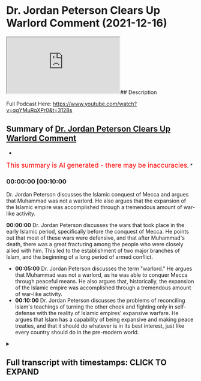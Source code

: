 # Dr. Jordan Peterson Clears Up Warlord Comment (2021-12-16)

<iframe loading='lazy' allow='autoplay' src='https://www.youtube.com/embed/v0qZCupZ2SU'></iframe>## Description

Full Podcast Here: <https://www.youtube.com/watch?v=qgYMuRqXPr0&t=3128s>

## Summary of [Dr. Jordan Peterson Clears Up Warlord Comment](https://www.youtube.com/watch?v=v0qZCupZ2SU)

*

<span style="color:red; font-size:125%">This summary is AI generated - there may be inaccuracies</span>. \*

### <a onclick="modifyYTiframeseektime('600')">00:00:00 \[00:10:00</a>

Dr. Jordan Peterson discusses the Islamic conquest of Mecca and argues that Muhammad was not a warlord. He also argues that the expansion of the Islamic empire was accomplished through a tremendous amount of war-like activity.

**<a onclick="modifyYTiframeseektime('0')">00:00:00</a>** Dr. Jordan Peterson discusses the wars that took place in the early Islamic period, specifically before the conquest of Mecca. He points out that most of these wars were defensive, and that after Muhammad's death, there was a great fracturing among the people who were closely allied with him. This led to the establishment of two major branches of Islam, and the beginning of a long period of armed conflict.

*   **<a onclick="modifyYTiframeseektime('300')">00:05:00</a>**  Dr. Jordan Peterson discusses the term "warlord." He argues that Muhammad was not a warlord, as he was able to conquer Mecca through peaceful means. He also argues that, historically, the expansion of the Islamic empire was accomplished through a tremendous amount of war-like activity.
*   **<a onclick="modifyYTiframeseektime('600')">00:10:00</a>** Dr. Jordan Peterson discusses the problems of reconciling Islam's teachings of turning the other cheek and fighting only in self-defense with the reality of Islamic empires' expansive warfare. He argues that Islam has a capability of being expansive and making peace treaties, and that it should do whatever is in its best interest, just like every country should do in the pre-modern world.

<details><summary><h2>Full transcript with timestamps: CLICK TO EXPAND</h2></summary>

<a onclick="modifyYTiframeseektime('0)')">0:00:00 uh there was a time of persecution and</a> <a onclick="modifyYTiframeseektime('2)')">0:00:02 then after that</a> <a onclick="modifyYTiframeseektime('3)')">0:00:03 um</a> <a onclick="modifyYTiframeseektime('4)')">0:00:04 he went he went to different places he</a> <a onclick="modifyYTiframeseektime('6)')">0:00:06 went to tariff</a> <a onclick="modifyYTiframeseektime('7)')">0:00:07 which is a place outside of mecca he</a> <a onclick="modifyYTiframeseektime('9)')">0:00:09 went to el salvador two clans two tribes</a> <a onclick="modifyYTiframeseektime('13)')">0:00:13 and what it was is that he was he was</a> <a onclick="modifyYTiframeseektime('15)')">0:00:15 trying to get support for his project or</a> <a onclick="modifyYTiframeseektime('18)')">0:00:18 the monotheistic project because he was</a> <a onclick="modifyYTiframeseektime('20)')">0:00:20 being boycotted et cetera he eventually</a> <a onclick="modifyYTiframeseektime('22)')">0:00:22 got it from us</a> <a onclick="modifyYTiframeseektime('24)')">0:00:24 these two tribes because they actually</a> <a onclick="modifyYTiframeseektime('25)')">0:00:25 believed in the religion of islam this</a> <a onclick="modifyYTiframeseektime('27)')">0:00:27 is documented like without a shadow of a</a> <a onclick="modifyYTiframeseektime('29)')">0:00:29 doubt this is what happened and then is</a> <a onclick="modifyYTiframeseektime('31)')">0:00:31 this in the medina is this the medina</a> <a onclick="modifyYTiframeseektime('33)')">0:00:33 period that you're speaking out so this</a> <a onclick="modifyYTiframeseektime('34)')">0:00:34 is actually technically the meccan</a> <a onclick="modifyYTiframeseektime('36)')">0:00:36 period</a> <a onclick="modifyYTiframeseektime('37)')">0:00:37 okay still the meccan period yeah so</a> <a onclick="modifyYTiframeseektime('39)')">0:00:39 right before medina literally was</a> <a onclick="modifyYTiframeseektime('40)')">0:00:40 established because medina is the it was</a> <a onclick="modifyYTiframeseektime('42)')">0:00:42 it was so called after the prophet</a> <a onclick="modifyYTiframeseektime('44)')">0:00:44 because medina just literally means the</a> <a onclick="modifyYTiframeseektime('46)')">0:00:46 city in arabic it was called the</a> <a onclick="modifyYTiframeseektime('48)')">0:00:48 ethereum before and then they changed it</a> <a onclick="modifyYTiframeseektime('49)')">0:00:49 into madina to nebi like the city of the</a> <a onclick="modifyYTiframeseektime('51)')">0:00:51 prophet and so that's why it was kind of</a> <a onclick="modifyYTiframeseektime('53)')">0:00:53 called medina after that</a> <a onclick="modifyYTiframeseektime('55)')">0:00:55 in that time period so you've got 13</a> <a onclick="modifyYTiframeseektime('57)')">0:00:57 years of medina</a> <a onclick="modifyYTiframeseektime('58)')">0:00:58 the vast majority i'm not going to say</a> <a onclick="modifyYTiframeseektime('60)')">0:01:00 all about the vast majority of wars that</a> <a onclick="modifyYTiframeseektime('62)')">0:01:02 took place</a> <a onclick="modifyYTiframeseektime('63)')">0:01:03 and in fact all of the wars that took</a> <a onclick="modifyYTiframeseektime('64)')">0:01:04 place before the conquest of mecca were</a> <a onclick="modifyYTiframeseektime('66)')">0:01:06 defensive so the pagan arabs went to</a> <a onclick="modifyYTiframeseektime('69)')">0:01:09 medina and tried to siege it</a> <a onclick="modifyYTiframeseektime('74)')">0:01:14 and all of these are names of wars in</a> <a onclick="modifyYTiframeseektime('76)')">0:01:16 fact there was according to monschola</a> <a onclick="modifyYTiframeseektime('78)')">0:01:18 there were 19 such wars</a> <a onclick="modifyYTiframeseektime('80)')">0:01:20 in 10 years so that's almost an average</a> <a onclick="modifyYTiframeseektime('83)')">0:01:23 of two wars every year and for me i see</a> <a onclick="modifyYTiframeseektime('86)')">0:01:26 that actually as an evidence for prophet</a> <a onclick="modifyYTiframeseektime('87)')">0:01:27 because the prophet was actually</a> <a onclick="modifyYTiframeseektime('88)')">0:01:28 fighting in these wars he wasn't just</a> <a onclick="modifyYTiframeseektime('90)')">0:01:30 you know throwing people around telling</a> <a onclick="modifyYTiframeseektime('91)')">0:01:31 him to fight for him he was fighting in</a> <a onclick="modifyYTiframeseektime('93)')">0:01:33 them and there were defensive wars</a> <a onclick="modifyYTiframeseektime('95)')">0:01:35 um</a> <a onclick="modifyYTiframeseektime('96)')">0:01:36 so in that time period what happened was</a> <a onclick="modifyYTiframeseektime('98)')">0:01:38 i'll give you one okay so okay so let me</a> <a onclick="modifyYTiframeseektime('100)')">0:01:40 let me interject something there because</a> <a onclick="modifyYTiframeseektime('102)')">0:01:42 that's</a> <a onclick="modifyYTiframeseektime('103)')">0:01:43 that's that's very that's a very hard</a> <a onclick="modifyYTiframeseektime('104)')">0:01:44 thing for me to</a> <a onclick="modifyYTiframeseektime('106)')">0:01:46 to get straight in my mind yes now</a> <a onclick="modifyYTiframeseektime('109)')">0:01:49 um</a> <a onclick="modifyYTiframeseektime('110)')">0:01:50 i would say that and the division in</a> <a onclick="modifyYTiframeseektime('113)')">0:01:53 islam that occurred almost immediately</a> <a onclick="modifyYTiframeseektime('115)')">0:01:55 upon muhammad's death and which has not</a> <a onclick="modifyYTiframeseektime('118)')">0:01:58 been rectified to this day quite the</a> <a onclick="modifyYTiframeseektime('120)')">0:02:00 contrary that's also you know that's a</a> <a onclick="modifyYTiframeseektime('122)')">0:02:02 problem for everyone it's a problem for</a> <a onclick="modifyYTiframeseektime('124)')">0:02:04 muslims it's a problem for christians</a> <a onclick="modifyYTiframeseektime('125)')">0:02:05 it's a problem for everyone and it's a</a> <a onclick="modifyYTiframeseektime('127)')">0:02:07 problem that could really get out of</a> <a onclick="modifyYTiframeseektime('128)')">0:02:08 hand now it's not like i don't know that</a> <a onclick="modifyYTiframeseektime('130)')">0:02:10 the protestants and the catholics were</a> <a onclick="modifyYTiframeseektime('131)')">0:02:11 at each other's throats for you know</a> <a onclick="modifyYTiframeseektime('133)')">0:02:13 hundreds of years so</a> <a onclick="modifyYTiframeseektime('134)')">0:02:14 but that's that's not the issue at the</a> <a onclick="modifyYTiframeseektime('137)')">0:02:17 moment so</a> <a onclick="modifyYTiframeseektime('139)')">0:02:19 now in in islam there's a tremendous</a> <a onclick="modifyYTiframeseektime('141)')">0:02:21 emphasis on christ's doctrines as well</a> <a onclick="modifyYTiframeseektime('144)')">0:02:24 and there isn't any evidence that christ</a> <a onclick="modifyYTiframeseektime('146)')">0:02:26 himself took part in let's say wars</a> <a onclick="modifyYTiframeseektime('150)')">0:02:30 okay so</a> <a onclick="modifyYTiframeseektime('151)')">0:02:31 it's hard</a> <a onclick="modifyYTiframeseektime('152)')">0:02:32 and i mean</a> <a onclick="modifyYTiframeseektime('153)')">0:02:33 what do you mean okay well if you if you</a> <a onclick="modifyYTiframeseektime('155)')">0:02:35 analyze christ as an archetype</a> <a onclick="modifyYTiframeseektime('157)')">0:02:37 when he comes back in his second coming</a> <a onclick="modifyYTiframeseektime('159)')">0:02:39 he is going to dominate the world</a> <a onclick="modifyYTiframeseektime('162)')">0:02:42 and one can say well that's not the</a> <a onclick="modifyYTiframeseektime('163)')">0:02:43 historical christ but when we're when</a> <a onclick="modifyYTiframeseektime('165)')">0:02:45 we're looking at him in the way</a> <a onclick="modifyYTiframeseektime('167)')">0:02:47 look that's a reasonable that's a</a> <a onclick="modifyYTiframeseektime('168)')">0:02:48 reasonable objective</a> <a onclick="modifyYTiframeseektime('170)')">0:02:50 and i understand that a judge a judge</a> <a onclick="modifyYTiframeseektime('172)')">0:02:52 has a judge has that that martial</a> <a onclick="modifyYTiframeseektime('175)')">0:02:55 element and i don't think it's</a> <a onclick="modifyYTiframeseektime('176)')">0:02:56 reasonable to use the archetypal</a> <a onclick="modifyYTiframeseektime('178)')">0:02:58 representation as an argument against</a> <a onclick="modifyYTiframeseektime('180)')">0:03:00 the historical reality and look i'm not</a> <a onclick="modifyYTiframeseektime('182)')">0:03:02 saying to you that i know that what</a> <a onclick="modifyYTiframeseektime('185)')">0:03:05 muhammad did was wrong that isn't what</a> <a onclick="modifyYTiframeseektime('187)')">0:03:07 i'm saying i'm saying that i don't</a> <a onclick="modifyYTiframeseektime('190)')">0:03:10 understand</a> <a onclick="modifyYTiframeseektime('191)')">0:03:11 how</a> <a onclick="modifyYTiframeseektime('192)')">0:03:12 participation in those defense of wars</a> <a onclick="modifyYTiframeseektime('195)')">0:03:15 let's say but then that was also</a> <a onclick="modifyYTiframeseektime('196)')">0:03:16 followed by a tremendous explosion of</a> <a onclick="modifyYTiframeseektime('198)')">0:03:18 islamic expansion right the biggest</a> <a onclick="modifyYTiframeseektime('200)')">0:03:20 empire the world had ever seen in a very</a> <a onclick="modifyYTiframeseektime('202)')">0:03:22 short period of time</a> <a onclick="modifyYTiframeseektime('203)')">0:03:23 right at right at europe's doors</a> <a onclick="modifyYTiframeseektime('206)')">0:03:26 and so</a> <a onclick="modifyYTiframeseektime('207)')">0:03:27 and that was also followed by the</a> <a onclick="modifyYTiframeseektime('209)')">0:03:29 severance of the islamic faith into two</a> <a onclick="modifyYTiframeseektime('211)')">0:03:31 major categories and and interned</a> <a onclick="modifyYTiframeseektime('213)')">0:03:33 conflict there and so there's that that</a> <a onclick="modifyYTiframeseektime('215)')">0:03:35 stream of of</a> <a onclick="modifyYTiframeseektime('217)')">0:03:37 of armed conflict activity i i think</a> <a onclick="modifyYTiframeseektime('221)')">0:03:41 that you're</a> <a onclick="modifyYTiframeseektime('222)')">0:03:42 with respect i i don't think you're</a> <a onclick="modifyYTiframeseektime('223)')">0:03:43 getting the history fully right here</a> <a onclick="modifyYTiframeseektime('225)')">0:03:45 because well</a> <a onclick="modifyYTiframeseektime('226)')">0:03:46 go yep that's fine cool yeah the the the</a> <a onclick="modifyYTiframeseektime('229)')">0:03:49 the war in germany that the wars between</a> <a onclick="modifyYTiframeseektime('231)')">0:03:51 shia and sunnah or what would then be</a> <a onclick="modifyYTiframeseektime('234)')">0:03:54 it's not really between sunnah because</a> <a onclick="modifyYTiframeseektime('235)')">0:03:55 quite frankly shiism had not been</a> <a onclick="modifyYTiframeseektime('237)')">0:03:57 established does it but the the the wars</a> <a onclick="modifyYTiframeseektime('239)')">0:03:59 of the companions how many people died</a> <a onclick="modifyYTiframeseektime('241)')">0:04:01 in those wars</a> <a onclick="modifyYTiframeseektime('243)')">0:04:03 do we have any numbers</a> <a onclick="modifyYTiframeseektime('244)')">0:04:04 for maximum we can say but it's but</a> <a onclick="modifyYTiframeseektime('247)')">0:04:07 fair look fair enough man and it's not</a> <a onclick="modifyYTiframeseektime('249)')">0:04:09 like it's not chris it's not like</a> <a onclick="modifyYTiframeseektime('250)')">0:04:10 christianity hasn't been rife with</a> <a onclick="modifyYTiframeseektime('252)')">0:04:12 internecine conflict yes</a> <a onclick="modifyYTiframeseektime('255)')">0:04:15 but but the fact is is that it was</a> <a onclick="modifyYTiframeseektime('257)')">0:04:17 almost immediately after muhammad's</a> <a onclick="modifyYTiframeseektime('259)')">0:04:19 death that this fracturing took place</a> <a onclick="modifyYTiframeseektime('260)')">0:04:20 among the people that were closely</a> <a onclick="modifyYTiframeseektime('262)')">0:04:22 allied with him and it was a bloody</a> <a onclick="modifyYTiframeseektime('263)')">0:04:23 fracturing and it isn't obvious that</a> <a onclick="modifyYTiframeseektime('265)')">0:04:25 it's been wrapped</a> <a onclick="modifyYTiframeseektime('267)')">0:04:27 how bloody was it well how bloody does</a> <a onclick="modifyYTiframeseektime('269)')">0:04:29 it have to be you know it doesn't take</a> <a onclick="modifyYTiframeseektime('270)')">0:04:30 much</a> <a onclick="modifyYTiframeseektime('271)')">0:04:31 okay</a> <a onclick="modifyYTiframeseektime('272)')">0:04:32 well let's be honest let's be fair yeah</a> <a onclick="modifyYTiframeseektime('274)')">0:04:34 yeah</a> <a onclick="modifyYTiframeseektime('275)')">0:04:35 let's be fair right with with with with</a> <a onclick="modifyYTiframeseektime('277)')">0:04:37 the wars that took place 30 to 40 years</a> <a onclick="modifyYTiframeseektime('279)')">0:04:39 and it wasn't immediately after because</a> <a onclick="modifyYTiframeseektime('280)')">0:04:40 you said that in the video the day he</a> <a onclick="modifyYTiframeseektime('282)')">0:04:42 died that's wrong he didn't happen the</a> <a onclick="modifyYTiframeseektime('284)')">0:04:44 day he died it happened 30 to four years</a> <a onclick="modifyYTiframeseektime('285)')">0:04:45 after</a> <a onclick="modifyYTiframeseektime('286)')">0:04:46 it happened 30 to 40 years after and how</a> <a onclick="modifyYTiframeseektime('288)')">0:04:48 long how how many people how many</a> <a onclick="modifyYTiframeseektime('290)')">0:04:50 members of muhammad's immediate family</a> <a onclick="modifyYTiframeseektime('292)')">0:04:52 survived during that 30 years</a> <a onclick="modifyYTiframeseektime('295)')">0:04:55 my understanding was that most of his</a> <a onclick="modifyYTiframeseektime('296)')">0:04:56 immediate family died in armed conflict</a> <a onclick="modifyYTiframeseektime('299)')">0:04:59 relatively immediate family died in his</a> <a onclick="modifyYTiframeseektime('300)')">0:05:00 own lifetime</a> <a onclick="modifyYTiframeseektime('302)')">0:05:02 yes well i'm not speaking of them but</a> <a onclick="modifyYTiframeseektime('304)')">0:05:04 i'm speaking of what happened after he</a> <a onclick="modifyYTiframeseektime('305)')">0:05:05 died that's right because yeah okay look</a> <a onclick="modifyYTiframeseektime('308)')">0:05:08 first first fact</a> <a onclick="modifyYTiframeseektime('310)')">0:05:10 muhammad</a> <a onclick="modifyYTiframeseektime('311)')">0:05:11 uh salah sallam we say salah meaning</a> <a onclick="modifyYTiframeseektime('313)')">0:05:13 peace and blessings upon him</a> <a onclick="modifyYTiframeseektime('316)')">0:05:16 all of his children died in his life</a> <a onclick="modifyYTiframeseektime('319)')">0:05:19 okay except for one</a> <a onclick="modifyYTiframeseektime('321)')">0:05:21 so most of the members of his immediate</a> <a onclick="modifyYTiframeseektime('323)')">0:05:23 family and his wife died khadija died</a> <a onclick="modifyYTiframeseektime('325)')">0:05:25 his uncle abu talib died his other uncle</a> <a onclick="modifyYTiframeseektime('327)')">0:05:27 hamza died they all died within his</a> <a onclick="modifyYTiframeseektime('330)')">0:05:30 lifetime either due to illness or due to</a> <a onclick="modifyYTiframeseektime('333)')">0:05:33 some other some other cause war for</a> <a onclick="modifyYTiframeseektime('335)')">0:05:35 example like one of the defensive was</a> <a onclick="modifyYTiframeseektime('337)')">0:05:37 hamza died</a> <a onclick="modifyYTiframeseektime('338)')">0:05:38 and by the way muhammad forgave his</a> <a onclick="modifyYTiframeseektime('340)')">0:05:40 killer and that's something which which</a> <a onclick="modifyYTiframeseektime('341)')">0:05:41 goes against the warlord thesis because</a> <a onclick="modifyYTiframeseektime('344)')">0:05:44 when he then conquered mecca</a> <a onclick="modifyYTiframeseektime('346)')">0:05:46 when he conquered mecca he was actually</a> <a onclick="modifyYTiframeseektime('348)')">0:05:48 no fighting i'm not sure if you know</a> <a onclick="modifyYTiframeseektime('349)')">0:05:49 this it's called fat</a> <a onclick="modifyYTiframeseektime('351)')">0:05:51 when he went into and conquered mecca he</a> <a onclick="modifyYTiframeseektime('353)')">0:05:53 didn't fight anybody</a> <a onclick="modifyYTiframeseektime('355)')">0:05:55 it was no fighting there were a few</a> <a onclick="modifyYTiframeseektime('356)')">0:05:56 people that that were exempted but he</a> <a onclick="modifyYTiframeseektime('359)')">0:05:59 actually quoted what joseph quoted to</a> <a onclick="modifyYTiframeseektime('361)')">0:06:01 his brothers in the quran in the quran</a> <a onclick="modifyYTiframeseektime('364)')">0:06:04 which is letter 3 by alaikum that no</a> <a onclick="modifyYTiframeseektime('366)')">0:06:06 blame is on you today and so and this by</a> <a onclick="modifyYTiframeseektime('369)')">0:06:09 the way is a bedrock example of</a> <a onclick="modifyYTiframeseektime('371)')">0:06:11 forgiveness in islam because these were</a> <a onclick="modifyYTiframeseektime('373)')">0:06:13 people that were persecuting him for 13</a> <a onclick="modifyYTiframeseektime('375)')">0:06:15 years these are people that were that</a> <a onclick="modifyYTiframeseektime('377)')">0:06:17 killed his uncle like i said there's one</a> <a onclick="modifyYTiframeseektime('378)')">0:06:18 person called washi</a> <a onclick="modifyYTiframeseektime('380)')">0:06:20 who um who literally killed his uncle</a> <a onclick="modifyYTiframeseektime('383)')">0:06:23 and uh and mutilated his body and he</a> <a onclick="modifyYTiframeseektime('386)')">0:06:26 said</a> <a onclick="modifyYTiframeseektime('387)')">0:06:27 to ashi i forgive you but i can't i</a> <a onclick="modifyYTiframeseektime('389)')">0:06:29 can't see your face because of how</a> <a onclick="modifyYTiframeseektime('391)')">0:06:31 how</a> <a onclick="modifyYTiframeseektime('392)')">0:06:32 he said</a> <a onclick="modifyYTiframeseektime('397)')">0:06:37 he said can you keep your face away from</a> <a onclick="modifyYTiframeseektime('398)')">0:06:38 me because i can't psychologically i</a> <a onclick="modifyYTiframeseektime('400)')">0:06:40 can't bring my faith but i do forgive</a> <a onclick="modifyYTiframeseektime('401)')">0:06:41 you he said so he forgave people that</a> <a onclick="modifyYTiframeseektime('403)')">0:06:43 killed his own family members</a> <a onclick="modifyYTiframeseektime('406)')">0:06:46 and this was after he he himself</a> <a onclick="modifyYTiframeseektime('408)')">0:06:48 attempted a treaty with the pagans</a> <a onclick="modifyYTiframeseektime('410)')">0:06:50 called hodebiya</a> <a onclick="modifyYTiframeseektime('412)')">0:06:52 and so they broke the treaty and that's</a> <a onclick="modifyYTiframeseektime('414)')">0:06:54 what initiated the conquest of mecca</a> <a onclick="modifyYTiframeseektime('415)')">0:06:55 which was</a> <a onclick="modifyYTiframeseektime('417)')">0:06:57 not a conquest that was</a> <a onclick="modifyYTiframeseektime('418)')">0:06:58 fighting now if you compare this because</a> <a onclick="modifyYTiframeseektime('420)')">0:07:00 i think the comparison if there's any</a> <a onclick="modifyYTiframeseektime('422)')">0:07:02 comparison that can be or should be made</a> <a onclick="modifyYTiframeseektime('424)')">0:07:04 it's the it's jesus's second coming with</a> <a onclick="modifyYTiframeseektime('427)')">0:07:07 muhammad in the medinan period not in</a> <a onclick="modifyYTiframeseektime('429)')">0:07:09 the meccan period in the meccan period</a> <a onclick="modifyYTiframeseektime('431)')">0:07:11 both were being persecuted jesus in his</a> <a onclick="modifyYTiframeseektime('433)')">0:07:13 life and muhammad in his in the meccan</a> <a onclick="modifyYTiframeseektime('436)')">0:07:16 period but jesus when he comes back he</a> <a onclick="modifyYTiframeseektime('438)')">0:07:18 will then get authority and he will be i</a> <a onclick="modifyYTiframeseektime('440)')">0:07:20 uh he will be ruling with the iron</a> <a onclick="modifyYTiframeseektime('442)')">0:07:22 scepter according to the bible he would</a> <a onclick="modifyYTiframeseektime('444)')">0:07:24 be crushing his uh</a> <a onclick="modifyYTiframeseektime('446)')">0:07:26 he will be crushing his enemies as it</a> <a onclick="modifyYTiframeseektime('448)')">0:07:28 says in corinthians under his for</a> <a onclick="modifyYTiframeseektime('450)')">0:07:30 humbling his enemies under his foot uh</a> <a onclick="modifyYTiframeseektime('452)')">0:07:32 and killing and violent violent stuff so</a> <a onclick="modifyYTiframeseektime('454)')">0:07:34 in fact</a> <a onclick="modifyYTiframeseektime('456)')">0:07:36 i will actually argue today that the new</a> <a onclick="modifyYTiframeseektime('458)')">0:07:38 testament representation of jesus christ</a> <a onclick="modifyYTiframeseektime('461)')">0:07:41 in his second coming is way more violent</a> <a onclick="modifyYTiframeseektime('464)')">0:07:44 than muhammad's</a> <a onclick="modifyYTiframeseektime('465)')">0:07:45 conquests in the medina okay well look</a> <a onclick="modifyYTiframeseektime('468)')">0:07:48 like i said i wasn't i wasn't trying to</a> <a onclick="modifyYTiframeseektime('470)')">0:07:50 make the case i wasn't trying to make</a> <a onclick="modifyYTiframeseektime('472)')">0:07:52 the case that</a> <a onclick="modifyYTiframeseektime('474)')">0:07:54 what happened in mecca or medina was</a> <a onclick="modifyYTiframeseektime('476)')">0:07:56 wrong like so let me explain that a</a> <a onclick="modifyYTiframeseektime('478)')">0:07:58 little bit</a> <a onclick="modifyYTiframeseektime('480)')">0:08:00 so</a> <a onclick="modifyYTiframeseektime('481)')">0:08:01 christian europe fought a defensive war</a> <a onclick="modifyYTiframeseektime('483)')">0:08:03 against the nazis</a> <a onclick="modifyYTiframeseektime('485)')">0:08:05 it isn't obvious that that was wrong i</a> <a onclick="modifyYTiframeseektime('487)')">0:08:07 don't think that was i wouldn't say</a> <a onclick="modifyYTiframeseektime('488)')">0:08:08 that's defensive</a> <a onclick="modifyYTiframeseektime('490)')">0:08:10 well okay fine but but i understand the</a> <a onclick="modifyYTiframeseektime('492)')">0:08:12 concept of defense of war</a> <a onclick="modifyYTiframeseektime('496)')">0:08:16 america</a> <a onclick="modifyYTiframeseektime('497)')">0:08:17 america when america got involved in</a> <a onclick="modifyYTiframeseektime('498)')">0:08:18 world war ii</a> <a onclick="modifyYTiframeseektime('500)')">0:08:20 it was not under immediate threat by</a> <a onclick="modifyYTiframeseektime('501)')">0:08:21 germany and they colonized it and here's</a> <a onclick="modifyYTiframeseektime('504)')">0:08:24 the thing caught it it overtook western</a> <a onclick="modifyYTiframeseektime('507)')">0:08:27 germany you see and well</a> <a onclick="modifyYTiframeseektime('509)')">0:08:29 here's the thing the term warlord that</a> <a onclick="modifyYTiframeseektime('511)')">0:08:31 you use with the prophet you've never</a> <a onclick="modifyYTiframeseektime('512)')">0:08:32 used with harry truman you've never used</a> <a onclick="modifyYTiframeseektime('515)')">0:08:35 with uh</a> <a onclick="modifyYTiframeseektime('516)')">0:08:36 with uh roosevelt you've never used with</a> <a onclick="modifyYTiframeseektime('518)')">0:08:38 winston churchill all of which conquered</a> <a onclick="modifyYTiframeseektime('520)')">0:08:40 countries literally in wars because i</a> <a onclick="modifyYTiframeseektime('523)')">0:08:43 feel like there is there is a bias there</a> <a onclick="modifyYTiframeseektime('525)')">0:08:45 and you actually never used it with</a> <a onclick="modifyYTiframeseektime('527)')">0:08:47 anybody else aside from the prophet</a> <a onclick="modifyYTiframeseektime('528)')">0:08:48 muhammad in your public output and i</a> <a onclick="modifyYTiframeseektime('530)')">0:08:50 think that's unjustifiable i think that</a> <a onclick="modifyYTiframeseektime('532)')">0:08:52 you have biblical prophets like moses</a> <a onclick="modifyYTiframeseektime('534)')">0:08:54 you have biblical prophets</a> <a onclick="modifyYTiframeseektime('536)')">0:08:56 like um joshua you have you have the</a> <a onclick="modifyYTiframeseektime('539)')">0:08:59 jesus in his second coming all of which</a> <a onclick="modifyYTiframeseektime('541)')">0:09:01 were warrior prophets</a> <a onclick="modifyYTiframeseektime('543)')">0:09:03 and and and and you've only used the</a> <a onclick="modifyYTiframeseektime('546)')">0:09:06 term uh</a> <a onclick="modifyYTiframeseektime('547)')">0:09:07 warlord with the prophet muhammad i</a> <a onclick="modifyYTiframeseektime('548)')">0:09:08 think that is unjustifiable i think if</a> <a onclick="modifyYTiframeseektime('551)')">0:09:11 what is it that caught</a> <a onclick="modifyYTiframeseektime('552)')">0:09:12 what makes someone a warlord in you</a> <a onclick="modifyYTiframeseektime('555)')">0:09:15 then if if it's conquering lands then</a> <a onclick="modifyYTiframeseektime('557)')">0:09:17 harry truman is a warlord then uh</a> <a onclick="modifyYTiframeseektime('560)')">0:09:20 you know and so on and so forth in fact</a> <a onclick="modifyYTiframeseektime('563)')">0:09:23 i guess that's a real that's a real</a> <a onclick="modifyYTiframeseektime('564)')">0:09:24 tough question isn't it what makes a</a> <a onclick="modifyYTiframeseektime('566)')">0:09:26 warlord and what makes it just war it's</a> <a onclick="modifyYTiframeseektime('568)')">0:09:28 not like any of us have the precise</a> <a onclick="modifyYTiframeseektime('570)')">0:09:30 answers to that i think that's what</a> <a onclick="modifyYTiframeseektime('571)')">0:09:31 partly what we're trying to hash out the</a> <a onclick="modifyYTiframeseektime('572)')">0:09:32 definitions of the word warlords the</a> <a onclick="modifyYTiframeseektime('574)')">0:09:34 definition of the word woodward</a> <a onclick="modifyYTiframeseektime('575)')">0:09:35 according to collins is that someone who</a> <a onclick="modifyYTiframeseektime('577)')">0:09:37 acquires force by aggressivity and</a> <a onclick="modifyYTiframeseektime('579)')">0:09:39 violence</a> <a onclick="modifyYTiframeseektime('582)')">0:09:42 and you push back on me so i'll push</a> <a onclick="modifyYTiframeseektime('583)')">0:09:43 back on you to some degree okay well</a> <a onclick="modifyYTiframeseektime('586)')">0:09:46 it's certainly the case that the</a> <a onclick="modifyYTiframeseektime('587)')">0:09:47 expansion of the islamic empire was</a> <a onclick="modifyYTiframeseektime('590)')">0:09:50 accomplished by a tremendous amount of</a> <a onclick="modifyYTiframeseektime('592)')">0:09:52 war-like activity and that wasn't</a> <a onclick="modifyYTiframeseektime('593)')">0:09:53 defensive</a> <a onclick="modifyYTiframeseektime('595)')">0:09:55 now look i understand that monotheism is</a> <a onclick="modifyYTiframeseektime('597)')">0:09:57 a difficult state to attain</a> <a onclick="modifyYTiframeseektime('600)')">0:10:00 and that monotheistic societies have</a> <a onclick="modifyYTiframeseektime('602)')">0:10:02 emerged in the midst of conflict</a> <a onclick="modifyYTiframeseektime('603)')">0:10:03 throughout human society i understand</a> <a onclick="modifyYTiframeseektime('605)')">0:10:05 that and i'm not even saying that</a> <a onclick="modifyYTiframeseektime('606)')">0:10:06 there's something exceptional in that</a> <a onclick="modifyYTiframeseektime('608)')">0:10:08 regard about islam although the rate at</a> <a onclick="modifyYTiframeseektime('610)')">0:10:10 which it happened was quite remarkable</a> <a onclick="modifyYTiframeseektime('612)')">0:10:12 but it still it presents us with a</a> <a onclick="modifyYTiframeseektime('614)')">0:10:14 problem doesn't it</a> <a onclick="modifyYTiframeseektime('615)')">0:10:15 i mean everyone it presents everyone</a> <a onclick="modifyYTiframeseektime('617)')">0:10:17 with a problem</a> <a onclick="modifyYTiframeseektime('618)')">0:10:18 and the problem is well for example the</a> <a onclick="modifyYTiframeseektime('620)')">0:10:20 problem is reconciling the idea of</a> <a onclick="modifyYTiframeseektime('622)')">0:10:22 turning the other cheek with the idea of</a> <a onclick="modifyYTiframeseektime('624)')">0:10:24 a just war a defensive war or an expanse</a> <a onclick="modifyYTiframeseektime('626)')">0:10:26 of war for that matter and of course</a> <a onclick="modifyYTiframeseektime('628)')">0:10:28 that issue is relevant to islam because</a> <a onclick="modifyYTiframeseektime('630)')">0:10:30 islam exploded outward and produced the</a> <a onclick="modifyYTiframeseektime('633)')">0:10:33 biggest empire the world had ever seen</a> <a onclick="modifyYTiframeseektime('634)')">0:10:34 in in the in the space of a few short</a> <a onclick="modifyYTiframeseektime('636)')">0:10:36 centuries</a> <a onclick="modifyYTiframeseektime('639)')">0:10:39 so then well so then you ask well what's</a> <a onclick="modifyYTiframeseektime('642)')">0:10:42 the spirit what is the spirit that</a> <a onclick="modifyYTiframeseektime('644)')">0:10:44 animated that and is that attributable</a> <a onclick="modifyYTiframeseektime('646)')">0:10:46 to the islamic doctrines themselves</a> <a onclick="modifyYTiframeseektime('649)')">0:10:49 i don't know the answer to that now let</a> <a onclick="modifyYTiframeseektime('651)')">0:10:51 me tell you the answer to that okay</a> <a onclick="modifyYTiframeseektime('653)')">0:10:53 and this is what i want to tell you</a> <a onclick="modifyYTiframeseektime('654)')">0:10:54 conclusively and this will help build</a> <a onclick="modifyYTiframeseektime('656)')">0:10:56 bridges honestly because we can maintain</a> <a onclick="modifyYTiframeseektime('658)')">0:10:58 the warlord thesis we can maintain the</a> <a onclick="modifyYTiframeseektime('659)')">0:10:59 expansionist thesis but here's what i'll</a> <a onclick="modifyYTiframeseektime('661)')">0:11:01 tell you</a> <a onclick="modifyYTiframeseektime('662)')">0:11:02 islam has a has a capability to be</a> <a onclick="modifyYTiframeseektime('665)')">0:11:05 expansive</a> <a onclick="modifyYTiframeseektime('667)')">0:11:07 and it also has a capability of making</a> <a onclick="modifyYTiframeseektime('669)')">0:11:09 peace treaties</a> <a onclick="modifyYTiframeseektime('670)')">0:11:10 and it does and it should do whatever is</a> <a onclick="modifyYTiframeseektime('672)')">0:11:12 in his best interest just like every</a> <a onclick="modifyYTiframeseektime('674)')">0:11:14 country should do ever in his best</a> <a onclick="modifyYTiframeseektime('676)')">0:11:16 interest in the pre-modern world we did</a> <a onclick="modifyYTiframeseektime('679)')">0:11:19 not i think this is highly anachronistic</a> <a onclick="modifyYTiframeseektime('681)')">0:11:21 in the pre-modern world there was no</a> <a onclick="modifyYTiframeseektime('683)')">0:11:23 such thing as un it was a realist</a> <a onclick="modifyYTiframeseektime('685)')">0:11:25 international relations framework</a> <a onclick="modifyYTiframeseektime('687)')">0:11:27 whereby everybody was fighting everyone</a> <a onclick="modifyYTiframeseektime('690)')">0:11:30 the roman empire didn't care</a> <a onclick="modifyYTiframeseektime('692)')">0:11:32 about what it didn't care about you</a> <a onclick="modifyYTiframeseektime('694)')">0:11:34 quite frankly it was expanding itself</a> <a onclick="modifyYTiframeseektime('696)')">0:11:36 the persian empire was expanding itself</a> <a onclick="modifyYTiframeseektime('698)')">0:11:38 and the and the arabian peninsula was in</a> <a onclick="modifyYTiframeseektime('700)')">0:11:40 between both and so it could have either</a> <a onclick="modifyYTiframeseektime('702)')">0:11:42 been swallowed by those two other</a> <a onclick="modifyYTiframeseektime('704)')">0:11:44 empires or it could decide to in fact we</a> <a onclick="modifyYTiframeseektime('706)')">0:11:46 will impose our government on them</a> <a onclick="modifyYTiframeseektime('708)')">0:11:48 before they impose it on us and it</a> <a onclick="modifyYTiframeseektime('710)')">0:11:50 decided the former rather than the</a> <a onclick="modifyYTiframeseektime('712)')">0:11:52 latter it decided to expand and in fact</a> <a onclick="modifyYTiframeseektime('714)')">0:11:54 the prophet in his weakest of times he</a> <a onclick="modifyYTiframeseektime('716)')">0:11:56 predicted that that would happen</a> <a onclick="modifyYTiframeseektime('718)')">0:11:58 you know there was one more in</a> <a onclick="modifyYTiframeseektime('719)')">0:11:59 particular where they were they were</a> <a onclick="modifyYTiframeseektime('721)')">0:12:01 starving and it's called khandak and he</a> <a onclick="modifyYTiframeseektime('723)')">0:12:03 hit iraq and he said</a> <a onclick="modifyYTiframeseektime('727)')">0:12:07 the roman empire has been conquered he</a> <a onclick="modifyYTiframeseektime('729)')">0:12:09 hit another iraq again he said forte had</a> <a onclick="modifyYTiframeseektime('731)')">0:12:11 fairest that the persian empire has been</a> <a onclick="modifyYTiframeseektime('733)')">0:12:13 conquered and then he knocked the rock</a> <a onclick="modifyYTiframeseektime('734)')">0:12:14 again he said he said this in his</a> <a onclick="modifyYTiframeseektime('736)')">0:12:16 weakest moment he said that the yemen</a> <a onclick="modifyYTiframeseektime('738)')">0:12:18 has been conquered i see that the</a> <a onclick="modifyYTiframeseektime('740)')">0:12:20 expansion of the islamic empire is a</a> <a onclick="modifyYTiframeseektime('742)')">0:12:22 proof of islam and you know it's not</a> <a onclick="modifyYTiframeseektime('743)')">0:12:23 just me even historians say this how</a> <a onclick="modifyYTiframeseektime('745)')">0:12:25 barnaby rogerson he said the fact that</a> <a onclick="modifyYTiframeseektime('747)')">0:12:27 islam spread</a> <a onclick="modifyYTiframeseektime('749)')">0:12:29 to the roman empire and the persian</a> <a onclick="modifyYTiframeseektime('751)')">0:12:31 empire is equivalent to</a> <a onclick="modifyYTiframeseektime('753)')">0:12:33 the the is equivalent to eskimos taking</a> <a onclick="modifyYTiframeseektime('756)')">0:12:36 over russia and america i believe it's</a> <a onclick="modifyYTiframeseektime('757)')">0:12:37 miraculous if anything that this</a> <a onclick="modifyYTiframeseektime('759)')">0:12:39 happened i don't think it's</a> <a onclick="modifyYTiframeseektime('760)')">0:12:40 unjustifiable i think actually during</a> <a onclick="modifyYTiframeseektime('762)')">0:12:42 peace and to be then</a> <a onclick="modifyYTiframeseektime('763)')">0:12:43 stop it why did it stop at europe's</a> <a onclick="modifyYTiframeseektime('765)')">0:12:45 borders so to speak</a> <a onclick="modifyYTiframeseektime('768)')">0:12:48 if it was the worst</a> <a onclick="modifyYTiframeseektime('769)')">0:12:49 yeah</a> <a onclick="modifyYTiframeseektime('770)')">0:12:50 because of uh</a> <a onclick="modifyYTiframeseektime('771)')">0:12:51 it wasn't successful there it wasn't it</a> <a onclick="modifyYTiframeseektime('774)')">0:12:54 it stopped where it it</a> <a onclick="modifyYTiframeseektime('775)')">0:12:55 couldn't go further but the point is is</a> <a onclick="modifyYTiframeseektime('778)')">0:12:58 that it's not like the christians at</a> <a onclick="modifyYTiframeseektime('779)')">0:12:59 that time in</a> <a onclick="modifyYTiframeseektime('780)')">0:13:00 rome cared i mean they did the same</a> <a onclick="modifyYTiframeseektime('783)')">0:13:03 thing for years they were expanding</a> <a onclick="modifyYTiframeseektime('784)')">0:13:04 themselves well that's why i said that's</a> <a onclick="modifyYTiframeseektime('786)')">0:13:06 why i said i wasn't making a private</a> <a onclick="modifyYTiframeseektime('787)')">0:13:07 fancy case that this was wrong i'm</a> <a onclick="modifyYTiframeseektime('789)')">0:13:09 trying to understand it and so and you</a> <a onclick="modifyYTiframeseektime('791)')">0:13:11 objected to my</a> <a onclick="modifyYTiframeseektime('792)')">0:13:12 use of the term warlord and perhaps</a> <a onclick="modifyYTiframeseektime('794)')">0:13:14 rightly so you know perhaps that was an</a> <a onclick="modifyYTiframeseektime('796)')">0:13:16 injudicious comment i was rather shocked</a> <a onclick="modifyYTiframeseektime('799)')">0:13:19 when i was reading islamic history when</a> <a onclick="modifyYTiframeseektime('801)')">0:13:21 i</a> <a onclick="modifyYTiframeseektime('802)')">0:13:22 encountered the degree of violence that</a> <a onclick="modifyYTiframeseektime('805)')">0:13:25 surrounded these events and so you know</a> <a onclick="modifyYTiframeseektime('806)')">0:13:26 maybe i was like i was appreciative you</a> <a onclick="modifyYTiframeseektime('809)')">0:13:29 said that i think this that shows real</a> <a onclick="modifyYTiframeseektime('810)')">0:13:30 sincerity in it and it's it's one step</a> <a onclick="modifyYTiframeseektime('813)')">0:13:33 closer to creating real</a> <a onclick="modifyYTiframeseektime('815)')">0:13:35 uh meaningful relationships between uh</a> <a onclick="modifyYTiframeseektime('818)')">0:13:38 well i think and i think you're you know</a> <a onclick="modifyYTiframeseektime('820)')">0:13:40 your defense that well the world was a</a> <a onclick="modifyYTiframeseektime('822)')">0:13:42 battleground of empires and you know if</a> <a onclick="modifyYTiframeseektime('824)')">0:13:44 it's if it's push out from our territory</a> <a onclick="modifyYTiframeseektime('827)')">0:13:47 be encroached upon and dominated then it</a> <a onclick="modifyYTiframeseektime('829)')">0:13:49 isn't obvious that being encroached upon</a> <a onclick="modifyYTiframeseektime('831)')">0:13:51 and dominated is the right</a> <a onclick="modifyYTiframeseektime('833)')">0:13:53 approach the correct approach the most</a> <a onclick="modifyYTiframeseektime('835)')">0:13:55 moral approach let's say um especially</a> <a onclick="modifyYTiframeseektime('838)')">0:13:58 because there'd be no shortage of</a> <a onclick="modifyYTiframeseektime('839)')">0:13:59 bloodshed that would also accompany that</a> <a onclick="modifyYTiframeseektime('841)')">0:14:01 so sometimes you're in a bad place and</a> <a onclick="modifyYTiframeseektime('843)')">0:14:03 but you know it's not an easy thing for</a> <a onclick="modifyYTiframeseektime('845)')">0:14:05 any of us to</a> <a onclick="modifyYTiframeseektime('846)')">0:14:06 what would you say mediate between</a> <a onclick="modifyYTiframeseektime('848)')">0:14:08 doctrines like turn the other cheek and</a> <a onclick="modifyYTiframeseektime('850)')">0:14:10 love your enemy and also at the same</a> <a onclick="modifyYTiframeseektime('852)')">0:14:12 time discuss the necessity of both</a> <a onclick="modifyYTiframeseektime('854)')">0:14:14 defensive and sometimes expansive</a> <a onclick="modifyYTiframeseektime('856)')">0:14:16 expansionist wars right we all have to</a> <a onclick="modifyYTiframeseektime('858)')">0:14:18 contend with that and and</a> <a onclick="modifyYTiframeseektime('861)')">0:14:21 and it's very difficult to contend with</a> <a onclick="modifyYTiframeseektime('862)')">0:14:22 it the arguments are extremely</a> <a onclick="modifyYTiframeseektime('864)')">0:14:24 complicated you're absolutely right and</a> <a onclick="modifyYTiframeseektime('865)')">0:14:25 i</a>

</details>
